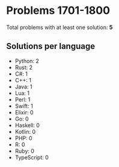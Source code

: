 # Problems 1701-1800

Total problems with at least one solution: **5**

## Solutions per language

- Python: 2
- Rust: 2
- C#: 1
- C++: 1
- Java: 1
- Lua: 1
- Perl: 1
- Swift: 1
- Elixir: 0
- Go: 0
- Haskell: 0
- Kotlin: 0
- PHP: 0
- R: 0
- Ruby: 0
- TypeScript: 0
